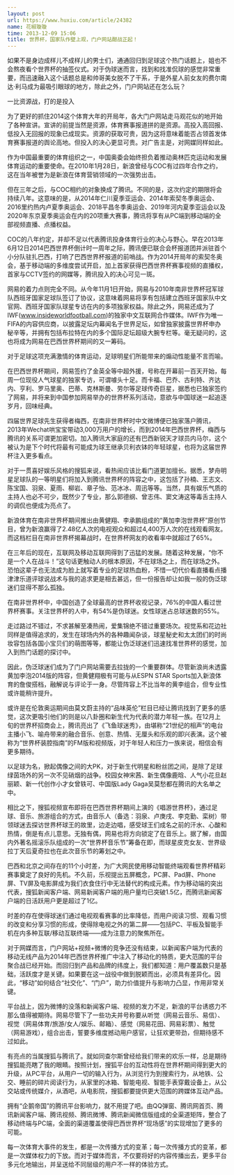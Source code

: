 ```yaml
---
layout: post
url: https://www.huxiu.com/article/24382
name: 花椒璇璇
time: 2013-12-09 15:06
title: 世界杯，国家队作壁上观，门户网站酣战正起！
---
```

如果不是身边成样儿不成样儿的男士们，通通回归到足球这个热门话题上，姐也不会熬夜看个世界杯的抽签仪式。对于伪球迷而言，找到和找准侃球的感觉非常重要，而迅速融入这个话题总是和帅哥美女脱不了干系，于是外星人前女友的费尔南达·利马成为最吸引眼球的地方，除此之外，门户网站还在怎么玩？

一比资源战，打的是投入

为了更好的抓住2014这个体育大年的开局年，各大门户网站走马观花似的地开始了各种宣讲。宣讲的前提当然是资源，体育赛事报道拼的是资源。高投入高回报、低投入无回报的现象已成现实。资源的获取可贵，因为这将意味着能否占领首发体育赛事报道的舆论高地。但投入的决心更显可贵。对广告主是，对网媒同样如此。

作为中国最重要的体育组织之一，中国奥委会始终担负着推动奥林匹克运动和发展体育运动的重要使命。在2010年1月28日，新浪曾经与COC有过四年合作之约，这在当年被誉为是新浪在体育营销领域的一次强势出击。

但在三年之后，与COC相约的对象换成了腾讯。不同的是，这次约定的期限将会持续八年。这意味的是，从2014年仁川夏季亚运会、2014年索契冬季奥运会、2016里约热内卢夏季奥运会、2018平昌冬季奥运会、2019年河内夏季亚运会以及2020年东京夏季奥运会在内的20项重大赛事，腾讯将享有从PC端到移动端的全部视频直播、点播权益。

COC的八年约定，并却不足以代表腾讯投身体育行业的决心与野心。早在2013年6月12日2014巴西世界杯倒计时一周年之际，腾讯便已联合会杯报道团并派驻首个小分队驻扎巴西，打响了巴西世界杯报道的前哨战。作为2014开局年的索契冬奥会，基于移动端的多维度尝试开启，加上首家获得巴西世界杯赛事视频的直播权，首家与CCTV签约的网媒等，腾讯投入的决心可见一斑。

网易的着力点则完全不同。从今年11月1日开始，网易与2010年南非世界杯冠军球队西班牙国家足球队签订了协议，这意味着网易将享有包括建立西班牙国家队中文官网、西班牙国家队球星专访在内的多项独家权益。除此之外，网易还成为了IWF(www.insideworldfootball.com)的独家中文互联网合作媒体。IWF作为唯一FIFA的内容供应商，以披露足坛内幕闻名于世界足坛，如曾独家披露世界杯申办秘辛等，并拥有包括布拉特在内的多个国际足坛超级大腕专栏等。毫无疑问的，这也将成为网易在巴西世界杯期间的又一筹码。

对于足球这项充满激情的体育运动，足球明星们所能带来的煽动性能量不言而喻。

在巴西世界杯期间，网易签约了金英全等中超外援，号称在开幕前一百天开始，每周一位现役人气球星的独家专访，可谓噱头十足。而卡福、巴乔、古利特、齐达内、亨利、罗马里奥、巴蒂、克林斯曼、劳尔等足球传奇巨星，据悉也已独家签约了网易，并将来到中国参加网易举办的世界杯系列活动，意欲与中国球迷一起追逐岁月，回味经典。

四届世界足球先生获得者梅西，在南非世界杯时中文微博便已独家落户腾讯，2013年Wechat哄宝宝带动3,000万用户的增长，而到2014年巴西世界杯，梅西与腾讯的关系可谓更加密切。加入腾讯大家庭的还有巴西新锐天才球员内马尔，这个被认为是下个时代将最有可能成为球王继承贝利衣钵的年轻球星，也将为这届世界杯注入更多看点。

对于一贯喜好娱乐风格的搜狐来说，看热闹应该比看门道更加擅长。据悉，梦舟明星足球队的一等明星们将加入到腾讯世界杯的阵容之中，这包括了孙楠、王志文、陈宝国、羽泉、夏雨、柳岩、章子怡、范冰冰、周迅等等。当然，具有娱乐气质的主持人也必不可少，既然少了专业，那么郭德纲、曾志伟、窦文涛这等毒舌主持人的调侃也便成为亮点了。

新浪体育在南非世界杯期间推出由黄健翔、李承鹏组成的“黄加李泡世界杯”原创节目，曾为新浪赢得了2.48亿人次的电视观众和超过4,400万人次的在线观看网友。而这档栏目在南非世界杯揭幕战时，在世界杯网友的收看率中就超过了65%。

在三年后的现在，互联网及移动互联网得到了迅猛的发展。随着这种发展，“你不是一个人在战斗！”这句话更触动人的根本原因，不在球场之上，而在球场之外。恐怕这辈子也无法成为脸上就写着专业的足球热血粉，不惜一切代价看直播看点播津津乐道评球说战术与我的追求更是相去甚远，但一份报告却让如我一般的伪泛球迷们显得不那么孤独。

在南非世界杯中，中国创造了全球最高的世界杯收视记录，76%的中国人看过世界杯赛事。关注世界杯的人中，有54%是伪球迷。女性球迷占总球迷数的55%。

走过路过不错过，不求甚解至凑热闹，爱集锦绝不错过重要场次。视觉系和花边社同样是值得追求的，发生在球场内外的各种趣闻杂谈，球星秘史和太太团们的时尚妆容包括各国小宝贝们的萌图等等，都能让伪泛球迷们迅速找准世界杯的感觉，加入到热门话题的探讨中。

因此，伪泛球迷们成为了门户网站需要去拉拢的一个重要群体。尽管新浪尚未透露黄加李泡2014版的阵容，但黄健翔极有可能与从ESPN STAR Sports加入新浪体育的詹俊搭档，融解说与评论于一身。尽管阵容上不比当年的黄李组合，但专业性或许能稍许提升。

或许是在伦敦奥运期间由莫文蔚主持的“品味英伦”栏目已经让腾讯找到了更多的感觉，这次更吸引他们的则是以八卦圈和新生代为代表的潜力年轻一族。在12月上旬的世界杯招商会上，腾讯亮出了《飞鱼球迷秀》，由堪称“21世纪的相声”的电台主播小飞、喻舟带来的融合音乐、创意、热情、无厘头和乐观的即兴表演。这个被称为“世界杯装腔指南”的FM版和视频版，对于年轻人和压力一族来说，相信会有更多期待。

以足球为名，掀起偶像之间的大PK，对于新生代明星和粉丝团之间，是除了足球绿茵场外的另一次不见硝烟的战争。校园女神宋茜、新生偶像鹿晗、人气小花旦赵丽颖、新一代创作小才女曾轶可、中国版Lady Gaga吴莫愁都在腾讯的大名单之中。

相比之下，搜狐视频宣布即将在巴西世界杯期间上演的《唱游世界杯》，通过足球、音乐、旅游组合的方式，由音乐人（备选：羽泉、卢庚戌、李克勤、栾树）带领球迷去探访世界杯球王的故里，边走边唱，感受球王们成名之前的汗水、心酸和热情，倒是有点儿意思。无独有偶，网易也将方向锁定了在音乐上。据了解，由国内外著名摇滚乐队组成的一次“世界杯音乐节”筹备在即，而球星皮克女友、世界级拉丁天后夏奇拉也在此次音乐节的筹划之中。

巴西和北京之间存在的11个小时差，为广大网民使用移动智能终端观看世界杯精彩赛事奠定了良好的先机。不久前，乐视提出五屏概念，PC屏、Pad屏、Phone屏、TV屏及电影屏成为我们衣食住行中无法替代的构成元素。作为移动端的突出代表，搜狐新闻客户端、网易新闻客户端的用户量均已突破1.5亿，而腾讯新闻客户端的日活跃用户更是超过了1亿。

时差的存在使得球迷们通过电视观看赛事的比率降低，而用户阅读习惯、观看习惯的改变和分享习惯的形成，使得除电视之外的第二屏——包括PC、平板及智能手机在内多种互联/移动互联终端——成为注意力的聚焦所在。

对于网媒而言，门户网站+视频+微博的竞争还没有结束，以新闻客户端为代表的移动无线产品为2014年巴西世界杯推广中注入了移动化的特质，更大范围的平台聚合战已经开始。而回归到产品和品牌的纬度上，我们都知道：用户覆盖数只是基础，活跃度才是关键。如果要在这一战役中做到脱颖而出，必须具有差异化。因此，“移动”如何结合“社交化”、“门户”，助力价值提升与影响力凸显，作用非常关键。

平台战上，因为微博的没落和新闻客户端、视频的发力不足，新浪的平台诱惑力不那么值得被期待。网易尽管下了一些功夫并号称要从听觉（网易云音乐、易信）、视觉（网易体育/旅游/女人/娱乐、邮箱）、感觉（网易花田、网易彩票）、触觉（网易游戏），组合出击，誓要多维度撼动用户感官，让狂欢更带劲，但期待感不过如此。

有亮点的当属搜狐与腾讯了。就如同查尔斯曾经给我们带来的欢乐一样，总是期待搜狐能亮瞎了我的眼睛。按照计划，搜狐平台的互动性将在世界杯期间得到更大的升级，从PC平台，从用户一切的输入行为，从浏览行为到搜索行为，从地铁、公交、睡前的碎片阅读行为，从家里的冰箱、智能电视、智能手表穿戴设备上，从公交站或传统媒介，从酒吧，从电影院，搜狐都要提供更大范围的跨媒体互动产品。

拥有“企鹅帝国”的腾讯平台影响力，就不用提了吧。由QQ弹窗、腾讯网首页、腾讯新闻客户端、腾讯视频、腾讯微博、腾讯新闻微信版组成的全渠道矩阵，整合了移动终端与PC端，全面的渠道覆盖使得巴西世界杯“现场感”的实现增加了更多的可能。

每一次体育大事件的发生，都是一次传播方式的变革；每一次传播方式的变革，都是一次媒体权力的下放。而对于媒体而言，不仅要将好的内容传播出去，更多平台多元化地输出，并呈送给不同层级的用户不一样的体验方式。

